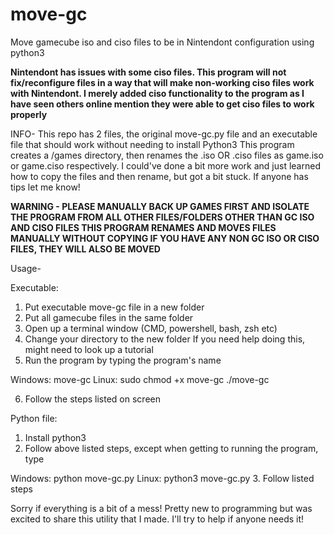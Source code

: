 # move-gc
Move gamecube iso and ciso files to be in Nintendont configuration using python3

**Nintendont has issues with some ciso files. This program will not fix/reconfigure files in a way that will make non-working ciso files work with Nintendont. I merely added ciso functionality to the program as I have seen others online mention they were able to get ciso files to work properly**

INFO-
This repo has 2 files, the original move-gc.py file and an executable file that should work without needing to install Python3
This program creates a /games directory, then renames the .iso OR .ciso files as game.iso or game.ciso respectively. I could've done a bit more work and just learned how to copy the files and then rename, but got a bit stuck. If anyone has tips let me know!

**WARNING - PLEASE MANUALLY BACK UP GAMES FIRST
AND ISOLATE THE PROGRAM FROM ALL OTHER FILES/FOLDERS OTHER THAN GC ISO AND CISO FILES
THIS PROGRAM RENAMES AND MOVES FILES MANUALLY WITHOUT COPYING
IF YOU HAVE ANY NON GC ISO OR CISO FILES, THEY WILL ALSO BE MOVED**

Usage-

Executable:
1. Put executable move-gc file in a new folder
2. Put all gamecube files in the same folder
3. Open up a terminal window (CMD, powershell, bash, zsh etc)
4. Change your directory to the new folder
  If you need help doing this, might need to look up a tutorial
5. Run the program by typing the program's name

  Windows:
    move-gc
  Linux:
    sudo chmod +x move-gc
    ./move-gc

6. Follow the steps listed on screen
    
Python file:
1. Install python3
2. Follow above listed steps, except when getting to running the program, type

  Windows:
    python move-gc.py
  Linux:
    python3 move-gc.py
3. Follow listed steps


Sorry if everything is a bit of a mess! Pretty new to programming but was excited to share this utility that I made. I'll try to help if anyone needs it!

